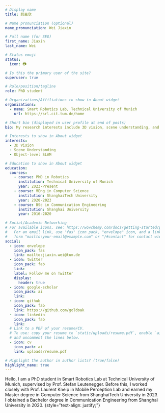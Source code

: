 ```yaml
---
# Display name
title: 蔚嘉欣

# Name pronunciation (optional)
name_pronunciation: Wei Jiaxin

# Full name (for SEO)
first_name: Jiaxin
last_name: Wei

# Status emoji
status:
  icon: 📷

# Is this the primary user of the site?
superuser: true

# Role/position/tagline
role: PhD student

# Organizations/Affiliations to show in About widget
organizations:
  - name: Smart Robotics Lab, Technical University of Munich
    url: https://srl.cit.tum.de/home

# Short bio (displayed in user profile at end of posts)
bio: My research interests include 3D vision, scene understanding, and object-level SLAM.

# Interests to show in About widget
interests:
  - 3D Vision
  - Scene Understanding
  - Object-level SLAM

# Education to show in About widget
education:
  courses:
    - course: PhD in Robotics
      institution: Technical University of Munich
      year: 2023-Present
    - course: MEng in Computer Science
      institution: ShanghaiTech University
      year: 2020-2023
    - course: BSc in Communication Engineering
      institution: Shanghai University
      year: 2016-2020

# Social/Academic Networking
# For available icons, see: https://wowchemy.com/docs/getting-started/page-builder/#icons
#   For an email link, use "fas" icon pack, "envelope" icon, and a link in the
#   form "mailto:your-email@example.com" or "/#contact" for contact widget.
social:
  - icon: envelope
    icon_pack: fas
    link: mailto:jiaxin.wei@tum.de
  - icon: twitter
    icon_pack: fab
    link: 
    label: Follow me on Twitter
    display:
      header: true
  - icon: google-scholar
    icon_pack: ai
    link: 
  - icon: github
    icon_pack: fab
    link: https://github.com/goldoak
  - icon: linkedin
    icon_pack: fab
    link: 
  # Link to a PDF of your resume/CV.
  # To use: copy your resume to `static/uploads/resume.pdf`, enable `ai` icons in `params.yaml`,
  # and uncomment the lines below.
  - icon: cv
    icon_pack: ai
    link: uploads/resume.pdf

# Highlight the author in author lists? (true/false)
highlight_name: true
---
```


Hello, I am a PhD student in Smart Robotics Lab at Technical University of Munich, supervised by Prof. Stefan Leutenegger. Before this, I worked closely with Prof. Laurent Kneip in Mobile Perception Lab and earned my Master degree in Computer Science from ShanghaiTech University in 2023. I obtained a Bachelor degree in Communication Engineering from Shanghai University in 2020.
{style="text-align: justify;"}
